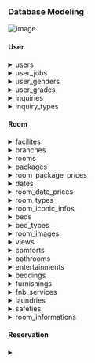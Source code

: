 ### Database Modeling
![image](https://user-images.githubusercontent.com/58175076/76593982-249d8400-653b-11ea-892b-68ce733c67b5.png)


#### User
<details>
	<summary>users</summary>
  서비스 이용에 필요한 유저 정보를 저장합니다.
</details>

<details>
	<summary>user_jobs</summary>
  유저가 선택할 수 있는 직업 정보를 저장합니다.
</details>

<details>
	<summary>user_genders</summary>
  유저가 선택할 수 있는 성별 정보를 저장합니다.
</details>

<details>
	<summary>user_grades</summary>
  유저의 등급과, 등급에 따른 포인트 적립율을 저장합니다.
</details>

<details>
	<summary>inquiries</summary>
  유저가 작성한 QnA 관련 정보를 저장합니다.
</details>

<details>
	<summary>inquiry_types</summary>
  유저가 선택할 수 있는 문의유형을 저장합니다.
</details>

#### Room
<details>
	<summary>facilites</summary>
  지점에 따른 시설정보를 저장합니다.
</details>

<details>
	<summary>branches</summary>
  호텔 지점 정보를 저장합니다.
</details>

<details>
	<summary>rooms</summary>
  지점에 따른 룸 타입, 이름, 가격 및 패키지 정보를 저장합니다.
</details>

<details>
	<summary>packages</summary>
  패키지 정보를 저장합니다.
</details>

<details>
	<summary>room_package_prices</summary>
  Room 과 Package의 중간테이블로 룸에 따른 Package 정보를 저장합니다.
</details>

<details>
	<summary>dates</summary>
  날짜, 주말 여부, 공휴일 여부, 성수기 여부에 따른 가격 정보를 저장합니다.
</details>

<details>
	<summary>room_date_prices</summary>
  Room 과 Date의 중간테이블로 날짜에 따른 룸의 가격정보를 저장합니다.
</details>

<details>
	<summary>room_types</summary>
  각각의 룸 타입이 가지는 아이콘 정보, 이미지, 룸 상세정보를 저장합니다.
</details>

<details>
	<summary>room_iconic_infos</summary>
  아이콘에 담기는 룸의 주요 정보를 저장합니다.
</details>

<details>
	<summary>beds</summary>
  유저가 선택할 수 있는 침대 유형을 저장합니다.
</details>

<details>
	<summary>bed_types</summary>
  RoomIconicInfo와 Bed의 중간테이블로, 룸에 따른 침대 유형을 저장합니다.
</details>

<details>
	<summary>room_images</summary>
  룸 이미지를 저장합니다.
</details>

<details>
	<summary>views</summary>
  룸의 객실 구성을 저장합니다.
</details>

<details>
	<summary>comforts</summary>
  룸의 객실 편의용품을 저장합니다.
</details>

<details>
	<summary>bathrooms</summary>
  룸의 욕실 구성을 저장합니다.
</details>

<details>
	<summary>entertainments</summary>
  룸의 엔터테인먼트를 저장합니다.
</details>

<details>
	<summary>beddings</summary>
  룸의 침구정보를 저장합니다.
</details>

<details>
	<summary>furnishings</summary>
  룸의 레이아웃 및 가구를 저장합니다.
</details>

<details>
	<summary>fnb_services</summary>
  룸의 식음료 시설 및 서비스를 저장합니다.
</details>

<details>
	<summary>laundries</summary>
  룸의 세탁 편의 용품 및 시설을 저장합니다.
</details>

<details>
	<summary>safeties</summary>
  룸의 안전 및 보안시설을 저장합니다.
</details>

<details>
	<summary>room_informations</summary>
  룸에 따른 객실 구성, 객실 편의용품, 욕실 구성, 엔터테인먼트, 침구 정보, 레이아웃 및 가구, 식음료 시설 및 서비스, 세탁 편의 용품 및 시설, 안전 및 보안시설 정보를 저장합니다.
</details>

#### Reservation

<details>
	<summary></summary>
  업데이트 예정😜
</details>
